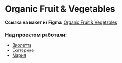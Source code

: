 # Organic Fruit & Vegetables

**Ссылка на макет из Figma:**
[Organic Fruit & Vegetables](https://www.figma.com/file/YasVj3iKyhlHfL5pob9Pbo/organic-food-%2B-(Copy)?t=ziVN0v2mBLHddWVp-0)

### Над проектом работали:
* [Виолетта](https://github.com/traviare)
* [Екатерина](https://github.com/olfeeka)
* [Мария](https://github.com/strelnkv)
